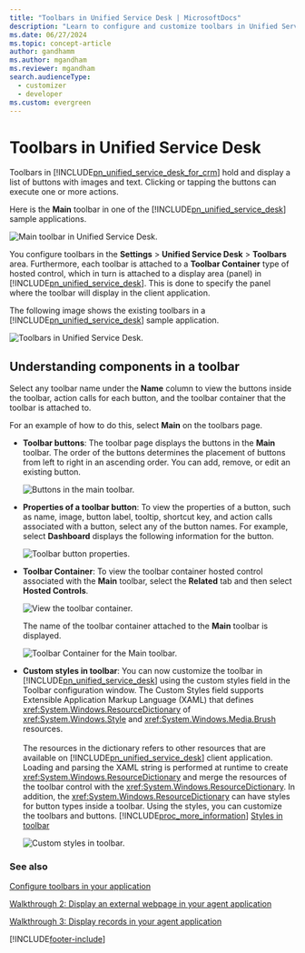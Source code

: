 ```yaml
---
title: "Toolbars in Unified Service Desk | MicrosoftDocs"
description: "Learn to configure and customize toolbars in Unified Service Desk. Also, find information about viewing properties and action calls for the toolbar buttons."
ms.date: 06/27/2024
ms.topic: concept-article
author: gandhamm
ms.author: mgandham
ms.reviewer: mgandham
search.audienceType: 
  - customizer
  - developer
ms.custom: evergreen
---
```

# Toolbars in Unified Service Desk
Toolbars in [!INCLUDE[pn_unified_service_desk_for_crm](../includes/pn-unified-service-desk-for-crm.md)] hold and display a list of buttons with images and text. Clicking or tapping the buttons can execute one or more actions.  
  
 Here is the **Main** toolbar in one of the [!INCLUDE[pn_unified_service_desk](../includes/pn-unified-service-desk.md)] sample applications.  
  
  ![Main toolbar in Unified Service Desk.](../unified-service-desk/media/usd-toolbar-example.png "Main toolbar in Unified Service Desk")  
  
 You configure toolbars in the **Settings** > **Unified Service Desk** > **Toolbars** area. Furthermore, each toolbar is attached to a **Toolbar Container** type of hosted control, which in turn is attached to a display area (panel) in [!INCLUDE[pn_unified_service_desk](../includes/pn-unified-service-desk.md)]. This is done to specify the panel where the toolbar will display in the client application.  
  
 The following image shows the existing toolbars in a [!INCLUDE[pn_unified_service_desk](../includes/pn-unified-service-desk.md)] sample application.  
  
  ![Toolbars in Unified Service Desk.](../unified-service-desk/media/usd-toolbars.png "Toolbars in Unified Service Desk")  
  
## Understanding components in a toolbar  
 Select any toolbar name under the **Name** column to view the buttons inside the toolbar, action calls for each button, and the toolbar container that the toolbar is attached to.  
  
 For an example of how to do this, select **Main** on the toolbars page.  
  
- **Toolbar buttons**: The toolbar page displays the buttons in the **Main** toolbar. The order of the buttons determines the placement of buttons from left to right in an ascending order. You can add, remove, or edit an existing button. 
  
  ![Buttons in the main toolbar.](../unified-service-desk/media/usd-main-toolbar-buttons.png "Buttons in the main toolbar")  
  
- **Properties of a toolbar button**: To view the properties of a button, such as name, image, button label, tooltip, shortcut key, and action calls associated with a button, select any of the button names. For example, select **Dashboard** displays the following information for the button.  
  
  ![Toolbar button properties.](../unified-service-desk/media/usd-toolbar-button-properties.png "Toolbar button properties")  
  
- **Toolbar Container**: To view the toolbar container hosted control associated with the **Main** toolbar, select the **Related** tab and then select **Hosted Controls**.
  
  ![View the toolbar container.](../unified-service-desk/media/usd-main-toolbar.png "View the toolbar container")  
  
     The name of the toolbar container attached to the **Main** toolbar is displayed.  
  
   ![Toolbar Container for the Main toolbar.](../unified-service-desk/media/usd-main-toolbar-hosted-control.png "Toolbar Container for the Main toolbar")

- **Custom styles in toolbar**: You can now customize the toolbar in [!INCLUDE[pn_unified_service_desk](../includes/pn-unified-service-desk.md)] using the custom styles field in the Toolbar configuration window.  The Custom Styles field supports Extensible Application Markup Language (XAML) that defines <xref:System.Windows.ResourceDictionary> of <xref:System.Windows.Style> and <xref:System.Windows.Media.Brush> resources.<br><br>The resources in the dictionary refers to other resources that are available on [!INCLUDE[pn_unified_service_desk](../includes/pn-unified-service-desk.md)] client application. Loading and parsing the XAML string is performed at runtime to create <xref:System.Windows.ResourceDictionary> and merge the resources of the toolbar control with the <xref:System.Windows.ResourceDictionary>. In addition, the <xref:System.Windows.ResourceDictionary> can have styles for button types inside a toolbar. Using the styles, you can customize the toolbars and buttons. [!INCLUDE[proc_more_information](../includes/proc-more-information.md)] [Styles in toolbar](configure-toolbars-application.md#styles-in-toolbar)


  ![Custom styles in toolbar.](media/custom-styles-toolbar.PNG "Custom styles in toolbar")


### See also  
 [Configure toolbars in your application](../unified-service-desk/configure-toolbars-application.md)

 [Walkthrough 2: Display an external webpage in your agent application](../unified-service-desk/walkthrough-2-display-an-external-webpage-in-your-agent-application.md)   

 [Walkthrough 3: Display records in your agent application](../unified-service-desk/walkthrough-3-display-microsoft-dynamics-365-records-in-your-agent-application.md)


[!INCLUDE[footer-include](../includes/footer-banner.md)]
